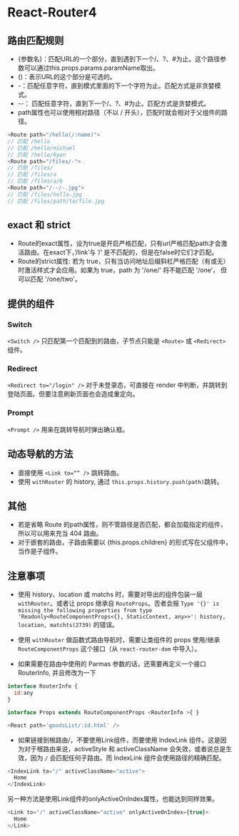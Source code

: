 # React-Router4

## 路由匹配规则
  - {参数名}：匹配URL的一个部分，直到遇到下一个/、?、#为止。这个路径参数可以通过this.props.params.paramName取出。
  - ()：表示URL的这个部分是可选的。
  - -：匹配任意字符，直到模式里面的下一个字符为止。匹配方式是非贪婪模式。
  - --： 匹配任意字符，直到下一个/、?、#为止。匹配方式是贪婪模式。
  - path属性也可以使用相对路径（不以 / 开头），匹配时就会相对于父组件的路径。

```js
<Route path="/hello(/:name)">
// 匹配 /hello
// 匹配 /hello/michael
// 匹配 /hello/Ryan
<Route path="/files/-">
// 匹配 /files/ 
// 匹配 /files/a
// 匹配 /files/a/b
<Route path="/--/-.jpg">
// 匹配 /files/hello.jpg
// 匹配 /files/path/to/file.jpg
```

## exact 和 strict
- Route的exact属性，设为true是开启严格匹配，只有url严格匹配path才会激活路由。在exact下，’/link’与 ’/’ 是不匹配的，但是在false时它们才匹配。
- Route的strict属性: 若为 true，只有当访问地址后缀斜杠严格匹配（有或无）时激活样式才会应用。如果为 true，path 为 '/one/' 将不能匹配 '/one’， 但可以匹配 '/one/two'。

## 提供的组件

### Switch

`<Switch />` 只匹配第一个匹配到的路由，子节点只能是 `<Route>` 或 `<Redirect>` 组件。

### Redirect

`<Redirect to="/login" />` 对于未登录态，可直接在 render 中判断，并跳转到登陆页面。但要注意刷新页面也会造成重定向。

### Prompt

`<Prompt />` 用来在跳转导航时弹出确认框。


## 动态导航的方法
  - 直接使用 `<Link to=“” />` 跳转路由。
  - 使用 `withRouter` 的 history, 通过 `this.props.history.push(path)`跳转。


## 其他

- 若是省略 Route 的path属性，则不管路径是否匹配，都会加载指定的组件，所以可以用来充当 404 路由。
- 对于嵌套的路由，子路由需要以  {this.props.children} 的形式写在父组件中，当作是子组件。


## 注意事项

- 使用 history、location 或 matchs 时，需要对导出的组件包装一层 `withRouter`。或者让 props 继承自 `RouteProps`。否者会报 `Type '{}' is missing the following properties from type 'Readonly<RouteComponentProps<{}, StaticContext, any>>': history, location, matchts(2739)` 的错误。

- 使用 `withRouter` 做函数式路由导航时，需要让类组件的 props 使用/继承 `RouteComponentProps` 这个接口（从 `react-router-dom` 中导入）。

- 如果需要在路由中使用的 Parmas 参数的话，还需要再定义一个接口 RouterInfo, 并且修改为一下

```js
interface RouterInfo {
  id:any
}

interface Props extends RouteComponentProps <RouterInfo >{ }

<React path='goodsList/:id.html' />
```

- 如果链接到根路由/，不要使用Link组件，而要使用 IndexLink 组件。这是因为对于根路由来说，activeStyle 和 activeClassName 会失效，或者说总是生效，因为 `/` 会匹配任何子路由。而 IndexLink 组件会使用路径的精确匹配。

```js
<IndexLink to="/" activeClassName="active">
  Home
</IndexLink>
```

另一种方法是使用Link组件的onlyActiveOnIndex属性，也能达到同样效果。
```js
<Link to="/" activeClassName="active" onlyActiveOnIndex={true}>
  Home
</Link>
```